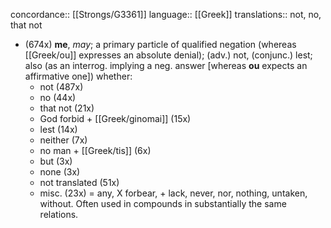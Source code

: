 concordance:: [[Strongs/G3361]] 
language:: [[Greek]] 
translations:: not, no, that not

- (674x) **me**, *may*; a primary particle of qualified negation (whereas [[Greek/ou]] expresses an absolute denial); (adv.) not, (conjunc.) lest; also (as an interrog. implying a neg. answer [whereas **ou** expects an affirmative one]) whether:
	- not (487x)
	- no (44x)
	- that not (21x)
	- God forbid + [[Greek/ginomai]] (15x)
	- lest (14x)
	- neither (7x)
	- no man + [[Greek/tis]] (6x)
	- but (3x)
	- none (3x)
	- not translated (51x)
	- misc. (23x) = any, X forbear, + lack, never, nor, nothing, untaken, without. Often used in compounds in substantially the same relations.